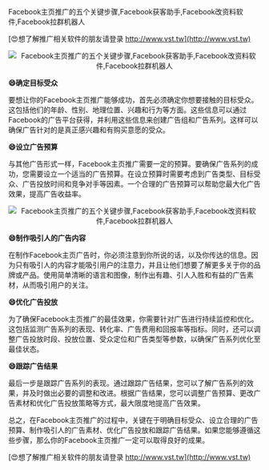 Facebook主页推广的五个关键步骤,Facebook获客助手,Facebook改资料软件,Facebook拉群机器人

[😍想了解推广相关软件的朋友请登录 http://www.vst.tw](http://www.vst.tw)

 <center><img src="https://vst.tw/MP4/tuiguang/png/2.png" alt="Facebook主页推广的五个关键步骤,Facebook获客助手,Facebook改资料软件,Facebook拉群机器人"></center>

**😄确定目标受众**

要想让你的Facebook主页推广能够成功，首先必须确定你想要接触的目标受众。这包括他们的年龄、性别、地理位置、兴趣和行为等方面。这些信息可以通过Facebook的广告平台获得，并利用这些信息来创建广告组和广告系列。这样可以确保广告针对的是真正感兴趣和有购买意愿的受众。

**😄设立广告预算**

与其他广告形式一样，Facebook主页推广需要一定的预算。要确保广告系列的成功，您需要设立一个适当的广告预算。在设立预算时需要考虑到广告类型、目标受众、广告投放时间和竞争对手等因素。一个合理的广告预算可以帮助您最大化广告效果，提高广告收益率。

 <center><img src="https://vst.tw/MP4/tuiguang/png/3.png" alt="Facebook主页推广的五个关键步骤,Facebook获客助手,Facebook改资料软件,Facebook拉群机器人"></center>

**😄制作吸引人的广告内容**

在制作Facebook主页广告时，你必须注意到你所说的话，以及你传达的信息。因为只有吸引人的内容才能吸引用户的注意力，并且让他们想要了解更多关于你的品牌或产品。使用简单清晰的语言和图像，制作出有趣、引人入胜和有益的广告素材，从而吸引用户的关注。

**😄优化广告投放**

为了确保Facebook主页推广的最佳效果，你需要针对广告进行持续监控和优化。这包括监测广告系列的表现、转化率、广告费用和回报率等指标。同时，还可以调整广告投放时段、投放位置、受众定位和广告类型等参数，以确保广告系列优化至最佳状态。

**😄跟踪广告结果**

最后一步是跟踪广告系列的表现。通过跟踪广告结果，您可以了解广告系列的效果，并及时做出必要的调整和改进。根据广告结果，您可以调整广告预算、更改广告素材和优化广告投放策略等方式，最大限度地提高广告效果。

总之，在Facebook主页推广的过程中，关键在于明确目标受众、设立合理的广告预算、制作吸引人的广告素材、优化广告投放和跟踪广告结果。如果您能够遵循这些步骤，那么你的Facebook主页推广一定可以取得良好的成果。

[😍想了解推广相关软件的朋友请登录 http://www.vst.tw](http://www.vst.tw)



